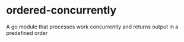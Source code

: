 # ordered-concurrently
A go module that processes work concurrently and returns output in a predefined order
